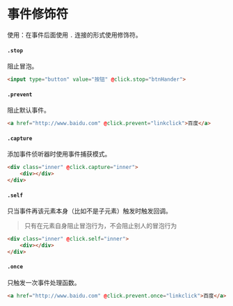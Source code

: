 # 事件修饰符

使用：在事件后面使用 `.` 连接的形式使用修饰符。

#### `.stop`

阻止冒泡。

```html
<input type="button" value="按钮" @click.stop="btnHander">
```

#### `.prevent`

阻止默认事件。

```html
<a href="http://www.baidu.com" @click.prevent="linkclick">百度</a>
```

#### `.capture`

添加事件侦听器时使用事件捕获模式。

```html
<div class="inner" @click.capture="inner">
    <div></div>
</div>
```

#### `.self`

只当事件再该元素本身（比如不是子元素）触发时触发回调。

> 只有在元素自身阻止冒泡行为，不会阻止别人的冒泡行为

```html
<div class="inner" @click.self="inner">
    <div></div>
</div>
```

#### `.once`

只触发一次事件处理函数。

```html
<a href="http://www.baidu.com" @click.prevent.once="linkclick">百度</a>
```



